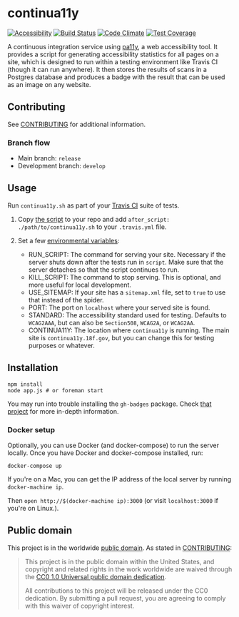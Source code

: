 # continua11y

[![Accessibility](https://continua11y.18f.gov/18F/continua11y.svg?branch=release)](https://continua11y.18f.gov/18F/continua11y)
[![Build Status](https://travis-ci.org/18F/continua11y.svg?branch=release)](https://travis-ci.org/18F/continua11y)
[![Code Climate](https://codeclimate.com/github/18F/continua11y/badges/gpa.svg)](https://codeclimate.com/github/18F/continua11y)
[![Test Coverage](https://codeclimate.com/github/18F/continua11y/badges/coverage.svg)](https://codeclimate.com/github/18F/continua11y/coverage)

A continuous integration service using [pa11y](https://github.com/nature/pa11y), a web accessibility tool. It provides a script for generating accessibility statistics for all pages on a site, which is designed to run within a testing environment like Travis CI (though it can run anywhere). It then stores the results of scans in a Postgres database and produces a badge with the result that can be used as an image on any website.

## Contributing

See [CONTRIBUTING](CONTRIBUTING.md) for additional information.

### Branch flow

- Main branch: `release`
- Development branch: `develop`

## Usage

Run `continua11y.sh` as part of your [Travis CI](https://travis-ci.org/) suite of tests.

1.  Copy [the script](https://continua11y.18f.gov/continua11y.sh) to your repo and add `after_script: ./path/to/continua11y.sh` to your `.travis.yml` file.

2.  Set a few [environmental variables](http://docs.travis-ci.com/user/environment-variables/#Global-Variables):

    - RUN_SCRIPT: The command for serving your site. Necessary if the server shuts down after the tests run in `script`. Make sure that the server detaches so that the script continues to run.
    - KILL_SCRIPT: The command to stop serving. This is optional, and more useful for local development.
    - USE_SITEMAP: If your site has a `sitemap.xml` file, set to `true` to use that instead of the spider.
    - PORT: The port on `localhost` where your served site is found.
    - STANDARD: The accessibility standard used for testing. Defaults to `WCAG2AAA`, but can also be `Section508`, `WCAG2A`, or `WCAG2AA`.
    - CONTINUA11Y: The location where `continua11y` is running. The main site is `continua11y.18f.gov`, but you can change this for testing purposes or whatever.

## Installation

    npm install
    node app.js # or foreman start

You may run into trouble installing the `gh-badges` package. Check [that project](https://github.com/badges/shields/blob/master/INSTALL.md#requirements) for more in-depth information.

### Docker setup

Optionally, you can use Docker (and docker-compose) to run the server locally. Once you have Docker and docker-compose installed, run:

```
docker-compose up
```

If you're on a Mac, you can get the IP address of the local server by running `docker-machine ip`.

Then `open http://$(docker-machine ip):3000` (or visit `localhost:3000` if you're on Linux.).

## Public domain

This project is in the worldwide [public domain](LICENSE.md). As stated in [CONTRIBUTING](CONTRIBUTING.md):

> This project is in the public domain within the United States, and copyright and related rights in the work worldwide are waived through the [CC0 1.0 Universal public domain dedication](https://creativecommons.org/publicdomain/zero/1.0/).
>
> All contributions to this project will be released under the CC0 dedication. By submitting a pull request, you are agreeing to comply with this waiver of copyright interest.
